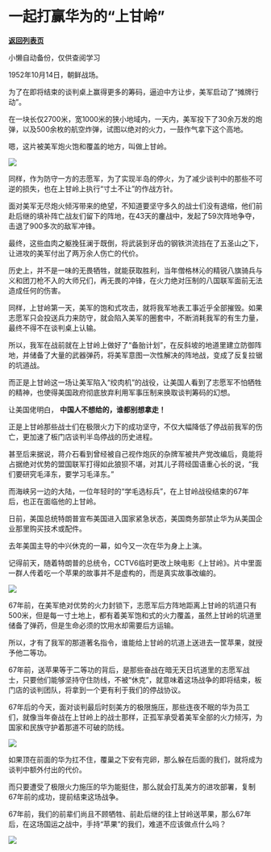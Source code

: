 # 一起打赢华为的“上甘岭”

[**返回列表页**](/gzh/政事堂2019)

小懒自动备份，仅供查阅学习

  

1952年10月14日，朝鲜战场。  

  

为了在即将结束的谈判桌上赢得更多的筹码，逼迫中方让步，美军启动了“摊牌行动”。

  

在一块长仅2700米，宽1000米的狭小地域内，一天内，美军投下了30余万发的炮弹，以及500余枚的航空炸弹，试图以绝对的火力，一鼓作气拿下这个高地。

  

嗯，这片被美军炮火饱和覆盖的地方，叫做上甘岭。

  

![](https://mmbiz.qpic.cn/mmbiz_jpg/rxhS23yu8cOwptmZcJ0MEerXKNhOA9FhvmoZP7xQaHakGUW7CKbAAthuLYkIv2rDczpIjiaZib3xrZogNGRdLsHA/640?wx_fmt=jpeg)

  

同样，作为防守一方的志愿军，为了实现半岛的停火，为了减少谈判中的那些不可逆的损失，也在上甘岭上执行“寸土不让”的作战方针。

  

面对美军无尽炮火倾泻带来的绝望，不知道要坚守多久的战士们没有退缩，他们前赴后继的填补阵亡战友们留下的阵地，在43天的鏖战中，发起了59次阵地争夺，击退了900多次的敌军冲锋。

  

最终，这些血肉之躯挽狂澜于既倒，将武装到牙齿的钢铁洪流挡在了五圣山之下，让进攻的美军付出了两万余人伤亡的代价。

  

历史上，并不是一味的无畏牺牲，就能获取胜利，当年僧格林沁的精锐八旗骑兵与义和团刀枪不入的大师兄们，再无畏的冲锋，在火力绝对压制的八国联军面前无法造成任何的伤害。

  

同样，上甘岭第一天，美军的饱和式攻击，就将我军地表工事近乎全部摧毁。如果志愿军只会投送兵力来防守，就会陷入美军的圈套中，不断消耗我军的有生力量，最终不得不在谈判桌上认输。

  

所以，我军在战前就在上甘岭上做好了“备胎计划”，在反斜坡的地道里建立防御阵地，并储备了大量的武器弹药，将美军意图一次性解决的阵地战，变成了反复拉锯的坑道战。

  

而正是上甘岭这一场让美军陷入“绞肉机”的战役，让美国人看到了志愿军不怕牺牲的精神，也使得美国政府彻底放弃利用军事压制来换取谈判筹码的幻想。

  

让美国佬明白， **中国人不想给的，谁都别想拿走！**

  

正是上甘岭那些战士们在极限火力下的成功坚守，不仅大幅降低了停战前我军的伤亡，更加速了板门店谈判半岛停战的历史进程。

  

甚至后来据说，蒋介石看到曾经被自己视作炮灰的杂牌军被共产党改编后，竟能将占据绝对优势的盟国联军打得如此狼狈不堪，对其儿子蒋经国语重心长的说，“我们要研究毛泽东，要学习毛泽东。”

  

而海峡另一边的大陆，一位年轻时的“学毛选标兵”，在上甘岭战役结束的67年后，也正在面临他的上甘岭。

  

日前，美国总统特朗普宣布美国进入国家紧急状态，美国商务部禁止华为从美国企业那里购买技术或配件。

  

去年美国主导的中兴休克的一幕，如今又一次在华为身上上演。

  

记得前天，随着特朗普的总统令，CCTV6临时更改上映电影《上甘岭》。片中里面一群人传着吃一个苹果的故事并不是虚构的，而是真实故事改编的。

  

![](https://mmbiz.qpic.cn/mmbiz_jpg/rxhS23yu8cOwptmZcJ0MEerXKNhOA9FhPqGkkJ9RicXbFial2gIsGKGYibIM9PZgn9gmAOXfgAs5X4rct5NSgB7rA/640?wx_fmt=jpeg)

  

67年前，在美军绝对优势的火力封锁下，志愿军后方阵地距离上甘岭的坑道只有500米，但是每一寸土地上，都有着美军饱和式的火力覆盖，虽然上甘岭的坑道里储备了弹药，但是生命必须的饮用水却需要后方运输。

  

所以，才有了我军的那道著名指令，谁能给上甘岭的坑道上送进去一筐苹果，就授予他二等功。

  

67年前，送苹果等于二等功的背后，是那些奋战在暗无天日坑道里的志愿军战士，只要他们能够坚持守住防线，不被“休克”，就意味着这场战争的即将结束，板门店的谈判团队，将拿到一个更有利于我们的停战协议。

  

67年后的今天，面对谈判最后时刻美方的极限施压，那些连夜不眠的华为员工们，就像当年奋战在上甘岭上的战士那样，正孤军承受着美军全部的火力倾泻，为国家和民族守护着那道不可破的防线。

  

![](https://mmbiz.qpic.cn/mmbiz_png/rxhS23yu8cOwptmZcJ0MEerXKNhOA9FhCQgRuFa3c6rFwklMlHKtjD9QfCv0DicGiaNAwqLrkbx30I1fsnsmlxqQ/640?wx_fmt=png)

  

如果顶在前面的华为扛不住，覆巢之下安有完卵，那么躲在后面的我们，就将成为谈判中额外付出的代价。

  

而只要遭受了极限火力施压的华为能挺住，那么就会打乱美方的进攻部署，复制67年前的成功，提前结束这场战争。

  

67年前，我们的前辈们尚且不顾牺牲、前赴后继的往上甘岭送苹果，那么67年后，在这场国运之战中，手持“苹果”的我们，难道不应该做点什么吗？

  

![](https://mmbiz.qpic.cn/mmbiz_jpg/rxhS23yu8cMiatPvp0VIcSMibKUkTa4icp7AVT3HXAXydE25AT4ExJ5oTmvpq95aKo2xxu1XaJODX39BQVsSMxlvg/640?wx_fmt=jpeg)

  

